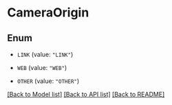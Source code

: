 # CameraOrigin

## Enum


* `LINK` (value: `"LINK"`)

* `WEB` (value: `"WEB"`)

* `OTHER` (value: `"OTHER"`)


[[Back to Model list]](../README.md#documentation-for-models) [[Back to API list]](../README.md#documentation-for-api-endpoints) [[Back to README]](../README.md)


